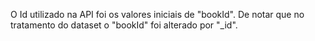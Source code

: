 O Id utilizado na API foi os valores iniciais de "bookId". De notar que no tratamento do dataset o "bookId" foi alterado por "_id".